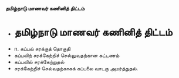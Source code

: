 **தமிழ்நாடு மாணவர் கணினித் திட்டம்**
- # தமிழ்நாடு மாணவர் கணினித் திட்டம்
- n. கப்பல் சரக்குத் தொகுதி
- கப்பலிற் சரக்கேற்றிச் செல்லுவதற்கான கட்டணம்
- கப்பலில் சரக்கேற்றுதல்
- சரக்கேற்றிச் செல்வதற்காகக் கப்பலை வாடகு அமர்த்துதல்.

